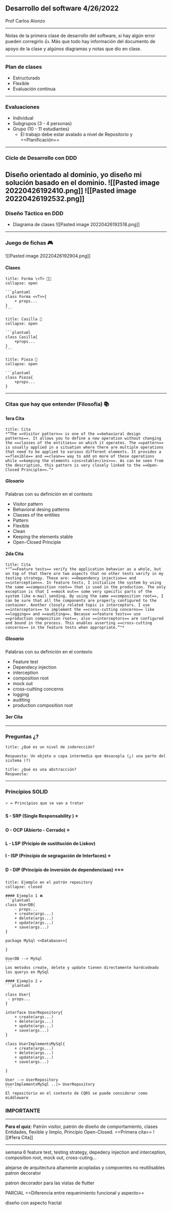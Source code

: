 ## Desarrollo del software 4/26/2022
Prof Carlos Alonzo

---
Notas de la primera clase de desarrollo del software, si hay algún error pueden corregirlo 👍.
Más que todo hay información del documento de apoyo de la clase y algúnos diagramas y notas que dio en clase.

---
### Plan de clases
- Estructurado
- Flexible
- Evaluación continua
---
### Evaluaciones
- Individual
- Subgrupos (3 - 4 personas)
- Grupo (10 - 11 estudiantes)
	- El trabajo debe estar avalado a nivel de Repositorio y ==Planificación==

---
### Ciclo de Desarrollo con DDD
 Diseño orientado al dominio, yo diseño mi solución basado en el dominio.
 ![[Pasted image 20220426192410.png]]
 ![[Pasted image 20220426192532.png]]
---
### Diseño  Táctico en DDD
- Diagrama de clases
 ![[Pasted image 20220426192518.png]]

---
### Juego de fichas 🎮
![[Pasted image 20220426192904.png]]

#### Clases
````ad-example
title: Forma \<T> 🔵🔺
collapse: open

```plantuml
class Forma <<T>>{
	+ props...
}
```
````

````ad-example
title: Casilla 🔲
collapse: open

```plantuml
class Casilla{
	+props...
}
```

````

````ad-example
title: Pieza 🧩
collapse: open

```plantuml
class Pieza{
	+props...
}
```` 
---
### Citas que hay que entender (Filosofía) 📚
####  1era Cita
````ad-quote
title: Cita
*“The ==Visitor pattern== is one of the ==behavioral design patterns==. It allows you to define a new operation without changing the ==classes of the entities== on which it operates. The ==pattern== is usually applied in a situation where there are multiple operations that need to be applied to various different elements. It provides a ==flexible== and ==clean== way to add on more of these operations while ==keeping the elements <ins>stable</ins>==. As can be seen from the description, this pattern is very closely linked to the ==Open-Closed Principle==.”*
```` 

##### Glosario
Palabras con su definición en el contexto
- Visitor pattern
- Behavioral desing patterns
- Classes of the entities
- Pattern
- Flexible
- Clean
- Keeping the elements stable
- Open-Closed Principle

#### 2da Cita 
````ad-quote
title: Cita
*"“==Feature tests== verify the application behavior as a whole, but on top of that there are two aspects that no other tests verify in my testing strategy. These are: ==Dependency injection== and ==interception==. In feature tests, I initialize the system by using the same ==composition root== that is used in the production. The only exception is that I ==mock out== some very specific parts of the system like e-mail sending. By using the same ==composition root==, I can be sure that all the components are properly configured to the container. Another closely related topic is interceptors. I use ==interceptors== to implement the ==cross-cutting concerns== like ==logging== and ==auditing==. Because ==feature tests== use ==production composition root==, also ==interceptors== are configured and bound in the process. This enables asserting ==cross-cutting concerns== in the feature tests when appropriate.”"*
```` 

##### Glosario
Palabras con su definición en el contexto
- Feature test
- Dependecy injection
- interception
- composition root
- mock out
- cross-cuitting concerns
- logging
- auditing
- production composition root

#### 3er Cita

---

### Preguntas ¿?
```` ad-question
title: ¿Qué es un nivel de inderección?

Respuesta: Un objeto o capa intermedia que desacopla (¿) una parte del sistema (?)
````
```` ad-question
title: ¿Qué es una abstracción?
Respuesta: 
```` 

---
### Principios SOLID
`⭐ = Principios que se van a tratar`

#### S - SRP (Single Responsability ) ⭐
#### O - OCP (Abierto - Cerrado) ⭐
#### L - LSP (Pricipio de sustitución de Liskov)
#### I - ISP (Principio de segragación de Interfaces) ⭐
#### D - DIP (Principio de inversión de dependenciaas) ⭐⭐⭐
````ad-example
title: Ejemplo en el patrón repository
collapse: closed

#### Ejemplo 1 ❌
```plantuml
class UserDB{
	- props...
	+ create(args...)
	+ delete(args...)
	+ update(args...)
	+ save(args...)
}

package MySql <<Database>>{
	
}

UserDB --> MySql
```
Los metodos create, delete y update tienen directamente hardcodeado los querys en MySql

#### Ejemplo 2 ✔
```plantuml

class User{
 - props...
}

interface UserRepository{
	+ create(args...)
	+ delete(args...)
	+ update(args...)
	+ save(args...)
}

class UserImplementsMySql{
	+ create(args...)
	+ delete(args...)
	+ update(args...)
	+ save(args...)

}

User --> UserRepository
UserImplementsMySql ..|> UserRepository
```
El repositorio en el contexto de CQRS se puede considerar como middleware
```` 



### IMPORTANTE
---

**Para el quiz**: 
Patrón visitor, patrón de diseño de comportamiento, clases Entidades, flexible y limpio, Principio Open-Closed. ==Primera cita== 
![[#1era Cita]]

***
semana 6 feature test, testing strategy, depedecy injection and interception, composition root, mock out, cross-cuting...

alejarse de arquitectura altamente acopladas y compoentes no reutilisables patron decorator


patron decorador para las vistas de flutter

PARCIAL
==Diferencia entre requerimiento funcional y aspecto==
 
 diseño con aspecto fractal
 
 
 	